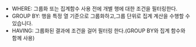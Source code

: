 - WHERE: 그룹화 또는 집계함수 사용 전에 개별 행에 대한 조건을 필터링한다.
- GROUP BY: 행을 특정 열 기준으로 그룹화하고,그룹 단위로 집계 계산을 수행할 수 있습니다.
- HAVING: 그룹화된 결과에 조건을 걸어 필터링 한다.(GROUP BY와 집계 함수와 함께 사용)
